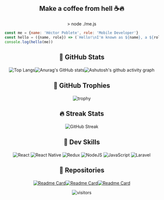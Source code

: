 ## <p align="center">Make a coffee from hell ☕🔥</p>

<p align="center">> node ./me.js</p>

```javascript
const me = {name: 'Héctor Poblete', role: 'Mobile Developer'}
const hello = ({name, role}) => (`Hello!\nI'm known as ${name}, a ${role}`)
console.log(hello(me))
```



## <p align="center">🌋 GitHub Stats</p>

<p align="center"><!-- https://github.com/anuraghazra/github-readme-stats --><img src="https://camo.githubusercontent.com/0bdc637d1e4bd0cfeb3d5d2a2afe8ea88781d4e9b1df7c3003f20a73ea233d11/68747470733a2f2f6769746875622d726561646d652d73746174732e76657263656c2e6170702f6170692f746f702d6c616e67732f3f757365726e616d653d6865706f626c6574266c61796f75743d636f6d70616374266c616e67735f636f756e743d38267468656d653d726561637426686964655f626f726465723d74727565" alt="Top Langs" data-canonical-src="https://github-readme-stats.vercel.app/api/top-langs/?username=hepoblet&amp;layout=compact&amp;langs_count=8&amp;theme=react&amp;hide_border=true" style="max-width:100%;"><!-- https://github.com/anuraghazra/github-readme-stats --><img src="https://camo.githubusercontent.com/4d44d39cb467bdbcdd11e541c00d792ed823c6222ade60fd83d0cdd7e11d30e4/68747470733a2f2f6769746875622d726561646d652d73746174732e76657263656c2e6170702f6170693f757365726e616d653d6865706f626c65742673686f775f69636f6e733d74727565267468656d653d726561637426636f756e745f707269766174653d7472756526686964655f626f726465723d7472756526637573746f6d5f7469746c653d4769744875622532305374617473266c696e655f6865696768743d3234" alt="Anurag's GitHub stats" data-canonical-src="https://github-readme-stats.vercel.app/api?username=hepoblet&amp;show_icons=true&amp;theme=react&amp;count_private=true&amp;hide_border=true&amp;custom_title=GitHub%20Stats&amp;line_height=24" style="max-width:100%;"><!-- https://github.com/ashutosh00710/github-readme-activity-graph --><img src="https://camo.githubusercontent.com/45b247a9e2ccd58c14e11cc46b333133c45230c681689c457907e69cbe170fe8/68747470733a2f2f61637469766974792d67726170682e6865726f6b756170702e636f6d2f67726170683f757365726e616d653d6865706f626c65742662675f636f6c6f723d7472616e73706172656e7426636f6c6f723d306665366665266c696e653d66373633306426706f696e743d66636531303026617265613d66616c736526686964655f626f726465723d74727565" alt="Ashutosh's github activity graph" data-canonical-src="https://activity-graph.herokuapp.com/graph?username=hepoblet&amp;bg_color=transparent&amp;color=0fe6fe&amp;line=f7630d&amp;point=fce100&amp;area=false&amp;hide_border=true" style="max-width:100%;"></p>



## <p align="center">🥇 GitHub Trophies</p>

<!-- https://github.com/ryo-ma/github-profile-trophy -->
<p align="center"><img src="https://camo.githubusercontent.com/e342346faffe6483c75f9dae1c6341005a4cf6c96a96f1c347dab8527caca2d7/68747470733a2f2f6769746875622d70726f66696c652d74726f7068792e76657263656c2e6170702f3f757365726e616d653d6865706f626c6574267468656d653d6e6f726426636f6c756d6e3d3626726f773d31266d617267696e2d773d3130266d617267696e2d683d35266e6f2d62673d74727565266e6f2d6672616d653d74727565" alt="trophy" data-canonical-src="https://github-profile-trophy.vercel.app/?username=hepoblet&amp;theme=nord&amp;column=6&amp;row=1&amp;margin-w=10&amp;margin-h=5&amp;no-bg=true&amp;no-frame=true" style="max-width:100%;"></p>



## <p align="center">🔥 Streak Stats</p>

<!-- https://github.com/DenverCoder1/github-readme-streak-stats -->
<!-- http://github-readme-streak-stats.herokuapp.com/demo/ -->
<p align="center"><img src="https://camo.githubusercontent.com/3747894881ba78fc424a7fe3e739c9dbcaf90211751bfdd0179df47689bb1393/687474703a2f2f6769746875622d726561646d652d73747265616b2d73746174732e6865726f6b756170702e636f6d3f757365723d6865706f626c6574267468656d653d626c61636b2d69636526686964655f626f726465723d74727565" alt="GitHub Streak" data-canonical-src="http://github-readme-streak-stats.herokuapp.com?user=hepoblet&amp;theme=black-ice&amp;hide_border=true" style="max-width:100%;"></p>



## <p align="center">🎸 Dev Skills</p>

<p align="center">
  <img alt="React" src="https://img.shields.io/badge/react-%2320232a.svg?&style=for-the-badge&logo=react&logoColor=%2361DAFB"/>
  <img alt="React Native" src="https://img.shields.io/badge/react_native-%2320232a.svg?&style=for-the-badge&logo=react&logoColor=%2361DAFB"/>
  <img alt="Redux" src="https://img.shields.io/badge/redux-%23593d88.svg?&style=for-the-badge&logo=redux&logoColor=white"/>
  <img alt="NodeJS" src="https://img.shields.io/badge/node.js-%2343853D.svg?&style=for-the-badge&logo=node.js&logoColor=white"/>
  <img alt="JavaScript" src="https://img.shields.io/badge/javascript-%23323330.svg?&style=for-the-badge&logo=javascript&logoColor=%23F7DF1E"/>
  <img alt="Laravel" src="https://img.shields.io/badge/laravel-%23FF2D20.svg?&style=for-the-badge&logo=laravel&logoColor=white"/>
</p>



## <p align="center">💼 Repositories</p>

<!-- [![Readme Card](https://github-readme-stats.vercel.app/api/pin/?username=hepoblet&repo=ibuy&theme=react&show_owner=true&hide_border=true)](https://github.com/anuraghazra/github-readme-stats) -->
<p align="center"><a href="https://github.com/hepoblet/hepoblet"><img src="https://camo.githubusercontent.com/4ddae3913acc5e3a80adcfffa9d9c55cb1ec51ae5e611ecaae6161e3139287b3/68747470733a2f2f6769746875622d726561646d652d73746174732e76657263656c2e6170702f6170692f70696e2f3f757365726e616d653d6865706f626c6574267265706f3d6865706f626c6574267468656d653d72656163742673686f775f6f776e65723d7472756526686964655f626f726465723d74727565" alt="Readme Card" data-canonical-src="https://github-readme-stats.vercel.app/api/pin/?username=hepoblet&amp;repo=hepoblet&amp;theme=react&amp;show_owner=true&amp;hide_border=true" style="max-width:100%;"></a><a href="https://github.com/hepoblet/hepoblet.github.io"><img src="https://camo.githubusercontent.com/3024f43d65fa494134da1ff93bd12c25af7085946655de2f3ae92dcafd8a7b8e/68747470733a2f2f6769746875622d726561646d652d73746174732e76657263656c2e6170702f6170692f70696e2f3f757365726e616d653d6865706f626c6574267265706f3d6865706f626c65742e6769746875622e696f267468656d653d72656163742673686f775f6f776e65723d7472756526686964655f626f726465723d74727565" alt="Readme Card" data-canonical-src="https://github-readme-stats.vercel.app/api/pin/?username=hepoblet&amp;repo=hepoblet.github.io&amp;theme=react&amp;show_owner=true&amp;hide_border=true" style="max-width:100%;"></a><a href="https://github.com/hepoblet/ibuy"><img src="https://camo.githubusercontent.com/62bf888a9c7fb6364713296798f05826767b70ea69a913c2b51dc33d5248282c/68747470733a2f2f6769746875622d726561646d652d73746174732e76657263656c2e6170702f6170692f70696e2f3f757365726e616d653d6865706f626c6574267265706f3d69627579267468656d653d72656163742673686f775f6f776e65723d7472756526686964655f626f726465723d74727565" alt="Readme Card" data-canonical-src="https://github-readme-stats.vercel.app/api/pin/?username=hepoblet&amp;repo=ibuy&amp;theme=react&amp;show_owner=true&amp;hide_border=true" style="max-width:100%;"></a></p>



<p align="center"><img src="https://camo.githubusercontent.com/f45d1494e3820beb475d404d306f67914ff075b6c880d1ec0073ddc015414cd3/68747470733a2f2f76697369746f722d62616467652e6c616f62692e6963752f62616467653f706167655f69643d6865706f626c65742e6865706f626c6574" alt="visitors" data-canonical-src="https://visitor-badge.laobi.icu/badge?page_id=hepoblet.hepoblet" style="max-width:100%;"></p>
